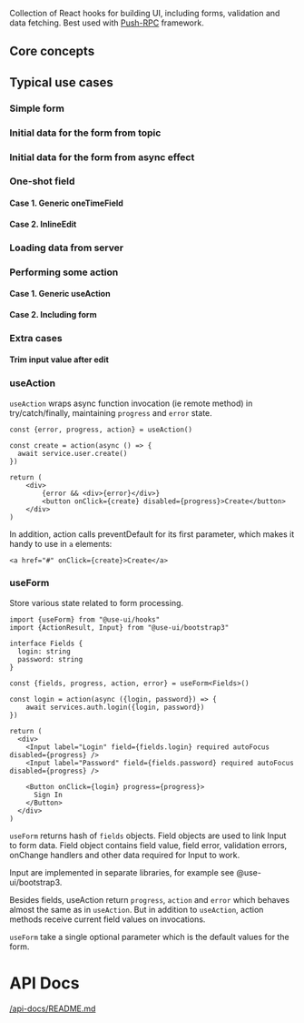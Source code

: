 Collection of React hooks for building UI, including forms, validation and data fetching. 
Best used with [Push-RPC](https://github.com/vasyas/push-rpc) framework.

## Core concepts

## Typical use cases

### Simple form

### Initial data for the form from topic
### Initial data for the form from async effect 

### One-shot field

#### Case 1. Generic oneTimeField
#### Case 2. InlineEdit

### Loading data from server

### Performing some action

#### Case 1. Generic useAction
#### Case 2. Including form

### Extra cases

#### Trim input value after edit

### useAction

`useAction` wraps async function invocation (ie remote method) in try/catch/finally, 
maintaining `progress` and `error` state.

```
const {error, progress, action} = useAction()

const create = action(async () => {
  await service.user.create()
})

return (
    <div>
        {error && <div>{error}</div>}
        <button onClick={create} disabled={progress}>Create</button>
    </div>
)
```

In addition, action calls preventDefault for its first parameter, which makes it handy to use in `a` elements:
```
<a href="#" onClick={create}>Create</a>
```

### useForm

Store various state related to form processing.
```
import {useForm} from "@use-ui/hooks"
import {ActionResult, Input} from "@use-ui/bootstrap3"

interface Fields {
  login: string
  password: string
}

const {fields, progress, action, error} = useForm<Fields>()

const login = action(async ({login, password}) => {
    await services.auth.login({login, password})
})

return (
  <div>
    <Input label="Login" field={fields.login} required autoFocus disabled={progress} />
    <Input label="Password" field={fields.password} required autoFocus disabled={progress} />

    <Button onClick={login} progress={progress}>
      Sign In
    </Button>
  </div>
)

```

`useForm` returns hash of `fields` objects. Field objects are used to link Input to form data. Field object contains
field value, field error, validation errors, onChange handlers and other data required for Input to work.

Input are implemented in separate libraries, for example see @use-ui/bootstrap3.

Besides fields, useAction return `progress`, `action` and `error` which behaves almost the same as in `useAction`.
But in addition to `useAction`, action methods receive current field values on invocations.
  
`useForm` take a single optional parameter which is the default values for the form.
 

# API Docs

[/api-docs/README.md](/api-docs/README.md)